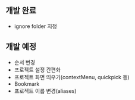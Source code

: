 ## 개발 완료

- ignore folder 지정

## 개발 예정

- 순서 변경
- 프로젝트 설정 간편화
- 프로젝트 화면 띄우기(contextMenu, quickpick 등)
- Bookmark
- 프로젝트 이름 변경(aliases)
